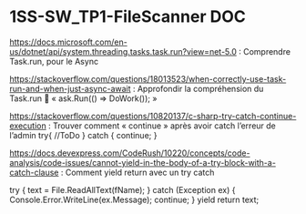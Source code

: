 # 1SS-SW_TP1-FileScanner DOC

https://docs.microsoft.com/en-us/dotnet/api/system.threading.tasks.task.run?view=net-5.0 : Comprendre Task.run, pour le Async

https://stackoverflow.com/questions/18013523/when-correctly-use-task-run-and-when-just-async-await : Approfondir la compréhension du Task.run  « ask.Run(() => DoWork()); »


https://stackoverflow.com/questions/10820137/c-sharp-try-catch-continue-execution : Trouver comment « continue » après avoir catch l’erreur de l’admin
try{
     //ToDo
    }
    catch { continue; }    
    
    
https://docs.devexpress.com/CodeRush/10220/concepts/code-analysis/code-issues/cannot-yield-in-the-body-of-a-try-block-with-a-catch-clause : Comment yield return avec un try catch 

try
        {
            text = File.ReadAllText(fName);
        }
        catch (Exception ex)
        {
            Console.Error.WriteLine(ex.Message);
            continue;
        }
        yield return text;
